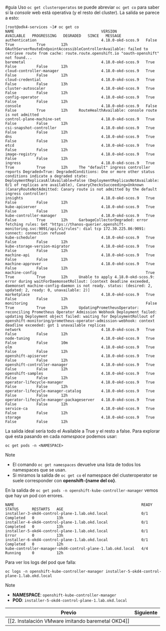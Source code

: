 #guia
Uso ``oc get clusteroperatos`` se puede abreviar ``oc get co`` para saber si la *console* web está operativa (y el resto del cluster). La salida se parece a esto:
```
[root@odk4-services ~]# oc get co
NAME                                       VERSION             AVAILABLE   PROGRESSING   DEGRADED   SINCE   MESSAGE
authentication                             4.18.0-okd-scos.9   False       True          True       12h     OAuthServerRouteEndpointAccessibleControllerAvailable: failed to retrieve route from cache: route.route.openshift.io "oauth-openshift" not found...
baremetal                                  4.18.0-okd-scos.9   True        False         False      12h
cloud-controller-manager                   4.18.0-okd-scos.9   True        False         False      12h
cloud-credential                           4.18.0-okd-scos.9   True        False         False      13h
cluster-autoscaler                         4.18.0-okd-scos.9   True        False         False      12h
config-operator                            4.18.0-okd-scos.9   True        False         False      12h
console                                    4.18.0-okd-scos.9   False       False         True       12h     RouteHealthAvailable: console route is not admitted
control-plane-machine-set                  4.18.0-okd-scos.9   True        False         False      12h
csi-snapshot-controller                    4.18.0-okd-scos.9   True        False         False      12h
dns                                        4.18.0-okd-scos.9   True        False         False      12h
etcd                                       4.18.0-okd-scos.9   True        False         False      12h
image-registry                             4.18.0-okd-scos.9   True        False         False      12h
ingress                                    4.18.0-okd-scos.9   True        True          True       12h     The "default" ingress controller reports Degraded=True: DegradedConditions: One or more other status conditions indicate a degraded state: DeploymentReplicasAllAvailable=False (DeploymentReplicasNotAvailable: 0/1 of replicas are available), CanaryChecksSucceeding=Unknown (CanaryRouteNotAdmitted: Canary route is not admitted by the default ingress controller)
insights                                   4.18.0-okd-scos.9   True        False         False      12h
kube-apiserver                             4.18.0-okd-scos.9   True        False         False      12h
kube-controller-manager                    4.18.0-okd-scos.9   True        False         True       12h     GarbageCollectorDegraded: error fetching rules: Get "https://thanos-querier.openshift-monitoring.svc:9091/api/v1/rules": dial tcp 172.30.225.86:9091: connect: connection refused
kube-scheduler                             4.18.0-okd-scos.9   True        False         False      12h
kube-storage-version-migrator              4.18.0-okd-scos.9   True        False         False      12h
machine-api                                4.18.0-okd-scos.9   True        False         False      12h
machine-approver                           4.18.0-okd-scos.9   True        False         False      12h
machine-config                                                 True        True          True       12h     Unable to apply 4.18.0-okd-scos.9: error during waitForDaemonsetRollout: [context deadline exceeded, daemonset machine-config-daemon is not ready. status: (desired: 2, updated: 2, ready: 0, unavailable: 2)]
marketplace                                4.18.0-okd-scos.9   True        False         False      12h
monitoring                                                     False       True          True       12h     UpdatingPrometheusOperator: reconciling Prometheus Operator Admission Webhook Deployment failed: updating Deployment object failed: waiting for DeploymentRollout of openshift-monitoring/prometheus-operator-admission-webhook: context deadline exceeded: got 1 unavailable replicas
network                                    4.18.0-okd-scos.9   True        False         False      12h
node-tuning                                4.18.0-okd-scos.9   True        False         False      10m
olm                                        4.18.0-okd-scos.9   True        False         False      12h
openshift-apiserver                        4.18.0-okd-scos.9   True        False         False      12h
openshift-controller-manager               4.18.0-okd-scos.9   True        False         False      12h
openshift-samples                          4.18.0-okd-scos.9   True        False         False      12h
operator-lifecycle-manager                 4.18.0-okd-scos.9   True        False         False      12h
operator-lifecycle-manager-catalog         4.18.0-okd-scos.9   True        False         False      12h
operator-lifecycle-manager-packageserver   4.18.0-okd-scos.9   True        False         False      12h
service-ca                                 4.18.0-okd-scos.9   True        False         False      12h
storage                                    4.18.0-okd-scos.9   True        False         False      12h
```

La salida ideal sería todo el Available a True y el resto a false. Para explorar qué esta pasando en cada *namespace* podemos usar:

```
oc get pods -n <NAMESPACE>
```

> [!NOTE]
> -  El comando ``oc get namespaces`` devuelve una lista de todos los namespaces que se usan. 
> -  Si miramos la salida de ``oc get co`` el namespace del clusteroperator se suele corresponder con **openshift-{name del co}**.

En la salida de ``oc get pods -n openshift-kube-controller-manager`` vemos que hay un pod con errores.

```
NAME                                                         READY   STATUS      RESTARTS   AGE
installer-3-okd4-control-plane-1.lab.okd.local               0/1     Completed   0          13h
installer-4-okd4-control-plane-1.lab.okd.local               0/1     Completed   0          13h
installer-5-okd4-control-plane-1.lab.okd.local               0/1     Error       0          13h
installer-6-okd4-control-plane-1.lab.okd.local               0/1     Completed   0          12h
kube-controller-manager-okd4-control-plane-1.lab.okd.local   4/4     Running     0          12h
```

Para ver los logs del pod que falla: 

```
oc logs -n openshift-kube-controller-manager installer-5-okd4-control-plane-1.lab.okd.local
```

> [!NOTE] 
> - **NAMESPACE**: ``openshift-kube-controller-manager``
> - **POD**:  ``installer-5-okd4-control-plane-1.lab.okd.local``

|                      Previo                       | Siguiente |
| :-----------------------------------------------: | :-------: |
| [[2. Instalación VMware imitando baremetal OKD4]] |           |
